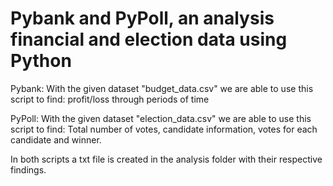 # Pybank and PyPoll, an analysis financial and election data using Python 

Pybank: With the given dataset "budget_data.csv" we are able to use this script to find: profit/loss through periods of time

PyPoll: With the given dataset "election_data.csv" we are able to use this script to find: Total number of votes, candidate information, votes for each candidate and winner.

In both scripts a txt file is created in the analysis folder with their respective findings. 
